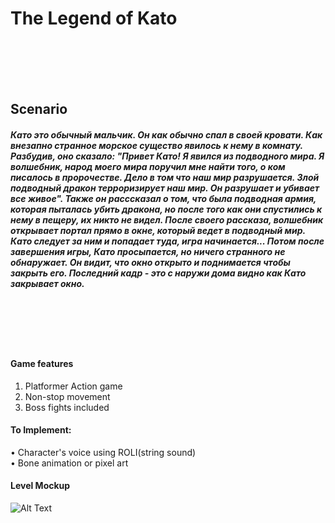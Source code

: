 # The Legend of Kato
<br/><br/><br/><br/>
## Scenario
##### *Като это обычный мальчик. Он как обычно спал в своей кровати. Как внезапно странное морское существо явилось к нему в комнату. Разбудив, оно сказало: "Привет Като! Я явился из подводного мира. Я волшебник, народ моего мира поручил мне найти того, о ком писалось в пророчестве. Дело в том что наш мир разрушается. Злой подводный дракон терроризирует наш мир. Он разрушает и убивает все живое". Также он расссказал о том, что была подводная армия, которая пыталась убить дракона, но после того как они спустились к нему в пещеру, их никто не видел. После своего рассказа, волшебник открывает портал прямо в окне, который ведет в подводный мир. Като следует за ним и попадает туда, игра начинается... Потом после завершения игры, Като просыпается, но ничего странного не обнаружает. Он видит, что окно открыто и поднимается чтобы закрыть его. Последний кадр - это с наружи дома видно как Като закрывает окно.*
<br/><br/><br/><br/>
#### Game features
1. Platformer Action game
2. Non-stop movement
3. Boss fights included

#### To Implement:
• Character's voice using ROLI(string sound)<br/>
• Bone animation or pixel art<br/>



#### Level Mockup
![Alt Text](https://github.com/zzxnnz/the-legend-of-kato/blob/master/other/level_mockup.png)
